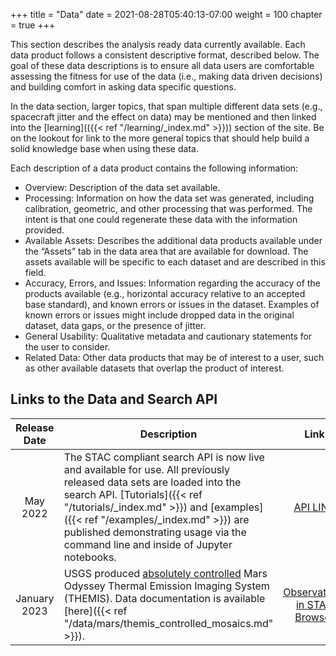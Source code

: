 +++
title = "Data"
date = 2021-08-28T05:40:13-07:00
weight = 100
chapter = true
+++

This section describes the analysis ready data currently available. Each data product follows a consistent descriptive format, described below. The goal of these data descriptions is to ensure all data users are comfortable assessing the fitness for use of the data (i.e., making data driven decisions) and building comfort in asking data specific questions.

In the data section, larger topics, that span multiple different data sets (e.g., spacecraft jitter and the effect on data) may be mentioned and then linked into the [learning](({{< ref "/learning/_index.md" >}})) section of the site. Be on the lookout for link to the more general topics that should help build a solid knowledge base when using these data.

Each description of a data product contains the following information:

- Overview: Description of the data set available. 
- Processing: Information on how the data set was generated, including calibration, geometric, and other processing that was performed. The intent is that one could regenerate these data with the information provided. 
- Available Assets:  Describes the additional data products available under the “Assets” tab in the data area that are available for download. The assets available will be specific to each dataset and are described in this field. 
- Accuracy, Errors, and Issues: Information regarding the accuracy of the products available (e.g., horizontal accuracy relative to an accepted base standard), and known errors or issues in the dataset. Examples of known errors or issues might include dropped data in the original dataset, data gaps, or the presence of jitter. 
- General Usability:  Qualitative metadata and cautionary statements for the user to consider. 
- Related Data: Other data products that may be of interest to a user, such as other available datasets that overlap the product of interest. 

## Links to the Data and Search API

| Release Date | Description | Link |
| :------: | --------------------- | :--------------: |
| May 2022 | The STAC compliant search API is now live and available for use. All previously released data sets are loaded into the search API. [Tutorials]({{< ref "/tutorials/_index.md" >}}) and [examples]({{< ref "/examples/_index.md" >}}) are published demonstrating usage via the command line and inside of Jupyter notebooks. | [API LINK](https://stac.astrogeology.usgs.gov/api) |
| January 2023 | USGS produced [absolutely controlled](https://fdp.astrogeology.usgs.gov/fdp/) Mars Odyssey Thermal Emission Imaging System (THEMIS). Data documentation is available [here]({{< ref "/data/mars/themis_controlled_mosaics.md" >}}). | [Observations in STAC Browser](https://stac.astrogeology.usgs.gov/browser-dev/#/collections/themis_usgs_photogrammetrically_controlled_observations) |